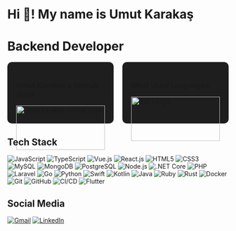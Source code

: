 # Hi 👋! My name is Umut Karakaş
# Backend Developer

<div style="display: flex; justify-content: space-between;">
   <div style="flex: 1; margin-right: 10px; background-color: #1e1e1e; padding: 20px; border-radius: 10px;">
       <h3>Umut Karakaş's GitHub Stats</h3>
       <img src="https://github-readme-stats.vercel.app/api?username=umutkarakas34&show_icons=true&theme=radical" alt="Umut Karakas GitHub stats" style="width: 100%;"/>
   </div>
   <div style="flex: 1; margin-left: 10px; background-color: #1e1e1e; padding: 20px; border-radius: 10px;">
       <h3>Most Used Languages</h3>
       <img src="https://github-readme-stats.vercel.app/api/top-langs/?username=umutkarakas34&layout=compact&theme=radical" alt="Top Langs" style="width: 100%;"/>
   </div>
</div>

## Tech Stack
![JavaScript](https://img.shields.io/badge/JavaScript-333333?style=for-the-badge&logo=javascript)
![TypeScript](https://img.shields.io/badge/TypeScript-333333?style=for-the-badge&logo=typescript)
![Vue.js](https://img.shields.io/badge/Vue.js-333333?style=for-the-badge&logo=vue.js)
![React.js](https://img.shields.io/badge/React.js-333333?style=for-the-badge&logo=react)
![HTML5](https://img.shields.io/badge/HTML5-333333?style=for-the-badge&logo=html5)
![CSS3](https://img.shields.io/badge/CSS3-333333?style=for-the-badge&logo=css3)
![MySQL](https://img.shields.io/badge/MySQL-333333?style=for-the-badge&logo=mysql)
![MongoDB](https://img.shields.io/badge/MongoDB-333333?style=for-the-badge&logo=mongodb)
![PostgreSQL](https://img.shields.io/badge/PostgreSQL-333333?style=for-the-badge&logo=postgresql)
![Node.js](https://img.shields.io/badge/Node.js-333333?style=for-the-badge&logo=node.js)
![.NET Core](https://img.shields.io/badge/.NET_Core-333333?style=for-the-badge&logo=.net)
![PHP](https://img.shields.io/badge/PHP-333333?style=for-the-badge&logo=php)
![Laravel](https://img.shields.io/badge/Laravel-333333?style=for-the-badge&logo=laravel)
![Go](https://img.shields.io/badge/Go-333333?style=for-the-badge&logo=go)
![Python](https://img.shields.io/badge/Python-333333?style=for-the-badge&logo=python)
![Swift](https://img.shields.io/badge/Swift-333333?style=for-the-badge&logo=swift)
![Kotlin](https://img.shields.io/badge/Kotlin-333333?style=for-the-badge&logo=kotlin)
![Java](https://img.shields.io/badge/Java-333333?style=for-the-badge&logo=java)
![Ruby](https://img.shields.io/badge/Ruby-333333?style=for-the-badge&logo=ruby)
![Rust](https://img.shields.io/badge/Rust-333333?style=for-the-badge&logo=rust)
![Docker](https://img.shields.io/badge/Docker-333333?style=for-the-badge&logo=docker)
![Git](https://img.shields.io/badge/Git-333333?style=for-the-badge&logo=git)
![GitHub](https://img.shields.io/badge/GitHub-333333?style=for-the-badge&logo=github)
![CI/CD](https://img.shields.io/badge/CI/CD-333333?style=for-the-badge&logo=githubactions)
![Flutter](https://img.shields.io/badge/Flutter-333333?style=for-the-badge&logo=flutter)

## Social Media
[![Gmail](https://img.shields.io/badge/Gmail-D14836?style=for-the-badge&logo=gmail&logoColor=white)](mailto:umutkarakas.uk@gmail.com)
[![LinkedIn](https://img.shields.io/badge/LinkedIn-0077B5?style=for-the-badge&logo=linkedin&logoColor=white)](https://linkedin.com/in/umutkarakas)

